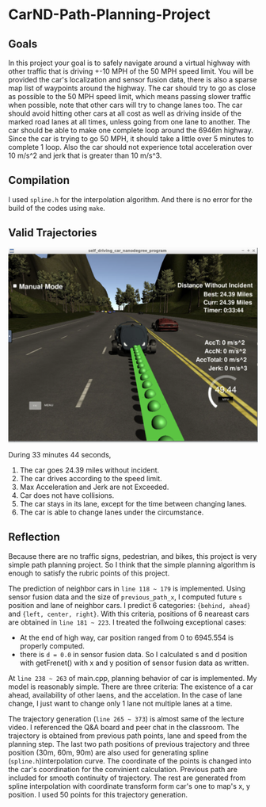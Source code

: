 # CarND-Path-Planning-Project

## Goals
In this project your goal is to safely navigate around a virtual highway with other traffic that is driving +-10 MPH of the 50 MPH speed limit. You will be provided the car's localization and sensor fusion data, there is also a sparse map list of waypoints around the highway. The car should try to go as close as possible to the 50 MPH speed limit, which means passing slower traffic when possible, note that other cars will try to change lanes too. The car should avoid hitting other cars at all cost as well as driving inside of the marked road lanes at all times, unless going from one lane to another. The car should be able to make one complete loop around the 6946m highway. Since the car is trying to go 50 MPH, it should take a little over 5 minutes to complete 1 loop. Also the car should not experience total acceleration over 10 m/s^2 and jerk that is greater than 10 m/s^3.

## Compilation
I used `spline.h` for the interpolation algorithm. And there is no error for the build of the codes using `make`.

## Valid Trajectories

![GitHub Logo](images/screenshot.png)

During 33 minutes 44 seconds,

1. The car goes 24.39 miles without incident.
1. The car drives according to the speed limit.
1. Max Acceleration and Jerk are not Exceeded.
1. Car does not have collisions.
1. The car stays in its lane, except for the time between changing lanes.
1. The car is able to change lanes under the circumstance.

## Reflection
Because there are no traffic signs, pedestrian, and bikes, this project is very simple path planning project.
So I think that the simple planning algorithm is enough to satisfy the rubric points of this project.

The prediction of neighbor cars in `line 118 ~ 179` is implemented. Using sensor fusion data and the size of `previous_path_x`, I computed future `s` position and lane of neighbor cars. I predict 6 categories: `{behind, ahead}` and `{left, center, right}`.
With this criteria, positions of 6 neareast cars are obtained in `line 181 ~ 223`. I treated the follwoing exceptional cases:

- At the end of high way, car position ranged from 0 to 6945.554 is properly computed.
- there is `d = 0.0` in sensor fusion data. So I calculated s and d position with getFrenet() with x and y position of sensor fusion data as written.


At `line 238 ~ 263` of main.cpp, planning behavior of car is implemented. My model is reasonably simple. There are three criteria: The existence of a car ahead, availability of other laens, and the accelation. In the case of lane change, I just want to change only 1 lane not multiple lanes at a time.

The trajectory generation (`line 265 ~ 373`) is almost same of the lecture video. I referenced the Q&A board and peer chat in the classroom.
The trajectory is obtained from previous path points, lane and speed from the planning step.
The last two path positions of previous trajectory and three position (30m, 60m, 90m) are also used for generating spline (`spline.h`)interpolation curve.
The coordinate of the points is changed into the car's coordination for the convinient calculation.
Previous path are included for smooth continuity of trajectory. The rest are generated from spline interpolation with coordinate transform form car's one to map's x, y position. I used 50 points for this trajectory generation.